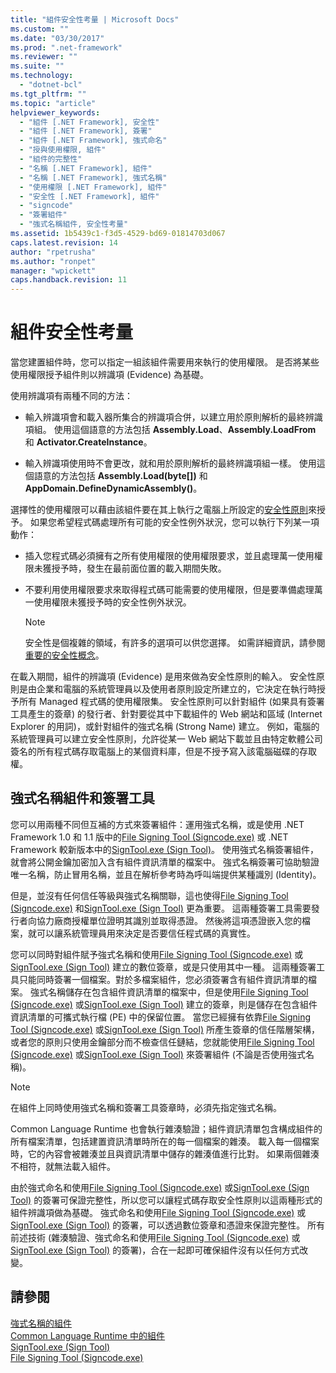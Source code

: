 ```yaml
---
title: "組件安全性考量 | Microsoft Docs"
ms.custom: ""
ms.date: "03/30/2017"
ms.prod: ".net-framework"
ms.reviewer: ""
ms.suite: ""
ms.technology: 
  - "dotnet-bcl"
ms.tgt_pltfrm: ""
ms.topic: "article"
helpviewer_keywords: 
  - "組件 [.NET Framework], 安全性"
  - "組件 [.NET Framework], 簽署"
  - "組件 [.NET Framework], 強式命名"
  - "授與使用權限, 組件"
  - "組件的完整性"
  - "名稱 [.NET Framework], 組件"
  - "名稱 [.NET Framework], 強式名稱"
  - "使用權限 [.NET Framework], 組件"
  - "安全性 [.NET Framework], 組件"
  - "signcode"
  - "簽署組件"
  - "強式名稱組件, 安全性考量"
ms.assetid: 1b5439c1-f3d5-4529-bd69-01814703d067
caps.latest.revision: 14
author: "rpetrusha"
ms.author: "ronpet"
manager: "wpickett"
caps.handback.revision: 11
---
```

# 組件安全性考量
當您建置組件時，您可以指定一組該組件需要用來執行的使用權限。  是否將某些使用權限授予組件則以辨識項 \(Evidence\) 為基礎。  
  
 使用辨識項有兩種不同的方法：  
  
-   輸入辨識項會和載入器所集合的辨識項合併，以建立用於原則解析的最終辨識項組。  使用這個語意的方法包括 **Assembly.Load**、**Assembly.LoadFrom** 和 **Activator.CreateInstance**。  
  
-   輸入辨識項使用時不會更改，就和用於原則解析的最終辨識項組一樣。  使用這個語意的方法包括 **Assembly.Load\(byte\[\]\)** 和 **AppDomain.DefineDynamicAssembly\(\)**。  
  
 選擇性的使用權限可以藉由該組件要在其上執行之電腦上所設定的[安全性原則](../../../docs/framework/misc/code-access-security-basics.md)來授予。  如果您希望程式碼處理所有可能的安全性例外狀況，您可以執行下列某一項動作：  
  
-   插入您程式碼必須擁有之所有使用權限的使用權限要求，並且處理萬一使用權限未獲授予時，發生在最前面位置的載入期間失敗。  
  
-   不要利用使用權限要求來取得程式碼可能需要的使用權限，但是要準備處理萬一使用權限未獲授予時的安全性例外狀況。  
  
    > [!NOTE]
    >  安全性是個複雜的領域，有許多的選項可以供您選擇。  如需詳細資訊，請參閱[重要的安全性概念](../../../docs/standard/security/key-security-concepts.md)。  
  
 在載入期間，組件的辨識項 \(Evidence\) 是用來做為安全性原則的輸入。  安全性原則是由企業和電腦的系統管理員以及使用者原則設定所建立的，它決定在執行時授予所有 Managed 程式碼的使用權限集。  安全性原則可以針對組件 \(如果具有簽署工具產生的簽章\) 的發行者、針對要從其中下載組件的 Web 網站和區域 \(Internet Explorer 的用詞\)，或針對組件的強式名稱 \(Strong Name\) 建立。  例如，電腦的系統管理員可以建立安全性原則，允許從某一 Web 網站下載並且由特定軟體公司簽名的所有程式碼存取電腦上的某個資料庫，但是不授予寫入該電腦磁碟的存取權。  
  
## 強式名稱組件和簽署工具  
 您可以用兩種不同但互補的方式來簽署組件：運用強式名稱，或是使用 .NET Framework 1.0 和 1.1 版中的[File Signing Tool \(Signcode.exe\)](http://msdn.microsoft.com/zh-tw/2d299154-34ea-41ba-ad12-17075bb7e1db) 或 .NET Framework 較新版本中的[SignTool.exe \(Sign Tool\)](../../../docs/framework/tools/signtool-exe.md)。  使用強式名稱簽署組件，就會將公開金鑰加密加入含有組件資訊清單的檔案中。  強式名稱簽署可協助驗證唯一名稱，防止冒用名稱，並且在解析參考時為呼叫端提供某種識別 \(Identity\)。  
  
 但是，並沒有任何信任等級與強式名稱關聯，這也使得[File Signing Tool \(Signcode.exe\)](http://msdn.microsoft.com/zh-tw/2d299154-34ea-41ba-ad12-17075bb7e1db) 和[SignTool.exe \(Sign Tool\)](../../../docs/framework/tools/signtool-exe.md) 更為重要。  這兩種簽署工具需要發行者向協力廠商授權單位證明其識別並取得憑證。  然後將這項憑證嵌入您的檔案，就可以讓系統管理員用來決定是否要信任程式碼的真實性。  
  
 您可以同時對組件賦予強式名稱和使用[File Signing Tool \(Signcode.exe\)](http://msdn.microsoft.com/zh-tw/2d299154-34ea-41ba-ad12-17075bb7e1db) 或[SignTool.exe \(Sign Tool\)](../../../docs/framework/tools/signtool-exe.md) 建立的數位簽章，或是只使用其中一種。  這兩種簽署工具只能同時簽署一個檔案。對於多檔案組件，您必須簽署含有組件資訊清單的檔案。  強式名稱儲存在包含組件資訊清單的檔案中，但是使用[File Signing Tool \(Signcode.exe\)](http://msdn.microsoft.com/zh-tw/2d299154-34ea-41ba-ad12-17075bb7e1db) 或[SignTool.exe \(Sign Tool\)](../../../docs/framework/tools/signtool-exe.md) 建立的簽章，則是儲存在包含組件資訊清單的可攜式執行檔 \(PE\) 中的保留位置。  當您已經擁有依靠[File Signing Tool \(Signcode.exe\)](http://msdn.microsoft.com/zh-tw/2d299154-34ea-41ba-ad12-17075bb7e1db) 或[SignTool.exe \(Sign Tool\)](../../../docs/framework/tools/signtool-exe.md) 所產生簽章的信任階層架構，或者您的原則只使用金鑰部分而不檢查信任鏈結，您就能使用[File Signing Tool \(Signcode.exe\)](http://msdn.microsoft.com/zh-tw/2d299154-34ea-41ba-ad12-17075bb7e1db) 或[SignTool.exe \(Sign Tool\)](../../../docs/framework/tools/signtool-exe.md) 來簽署組件 \(不論是否使用強式名稱\)。  
  
> [!NOTE]
>  在組件上同時使用強式名稱和簽署工具簽章時，必須先指定強式名稱。  
  
 Common Language Runtime 也會執行雜湊驗證；組件資訊清單包含構成組件的所有檔案清單，包括建置資訊清單時所在的每一個檔案的雜湊。  載入每一個檔案時，它的內容會被雜湊並且與資訊清單中儲存的雜湊值進行比對。  如果兩個雜湊不相符，就無法載入組件。  
  
 由於強式命名和使用[File Signing Tool \(Signcode.exe\)](http://msdn.microsoft.com/zh-tw/2d299154-34ea-41ba-ad12-17075bb7e1db) 或[SignTool.exe \(Sign Tool\)](../../../docs/framework/tools/signtool-exe.md) 的簽署可保證完整性，所以您可以讓程式碼存取安全性原則以這兩種形式的組件辨識項做為基礎。  強式命名和使用[File Signing Tool \(Signcode.exe\)](http://msdn.microsoft.com/zh-tw/2d299154-34ea-41ba-ad12-17075bb7e1db) 或[SignTool.exe \(Sign Tool\)](../../../docs/framework/tools/signtool-exe.md) 的簽署，可以透過數位簽章和憑證來保證完整性。  所有前述技術 \(雜湊驗證、強式命名和使用[File Signing Tool \(Signcode.exe\)](http://msdn.microsoft.com/zh-tw/2d299154-34ea-41ba-ad12-17075bb7e1db) 或[SignTool.exe \(Sign Tool\)](../../../docs/framework/tools/signtool-exe.md) 的簽署\)，合在一起即可確保組件沒有以任何方式改變。  
  
## 請參閱  
 [強式名稱的組件](../../../docs/framework/app-domains/strong-named-assemblies.md)   
 [Common Language Runtime 中的組件](../../../docs/framework/app-domains/assemblies-in-the-common-language-runtime.md)   
 [SignTool.exe \(Sign Tool\)](../../../docs/framework/tools/signtool-exe.md)   
 [File Signing Tool \(Signcode.exe\)](http://msdn.microsoft.com/zh-tw/2d299154-34ea-41ba-ad12-17075bb7e1db)